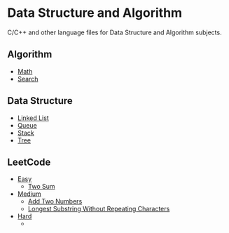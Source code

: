 # Data Structure and Algorithm

C/C++ and other language files for Data Structure and Algorithm subjects.

## Algorithm

- [Math](./algorithm/math)
- [Search](./algorithm/search)

## Data Structure

- [Linked List](./data_structure/linked_list)
- [Queue](./data_structure/queue)
- [Stack](./data_structure/stack)
- [Tree](./data_structure/tree)

## LeetCode

- [Easy](./leetcode/easy)
  - [Two Sum](./leetcode/easy/two_sum)
- [Medium](./leetcode/medium)
  - [Add Two Numbers](./leetcode/medium/add_two_numbers)
  - [Longest Substring Without Repeating Characters](./leetcode/medium/longest_substring_without_repeating_characters)
- [Hard](./leetcode/hard)
  - []()

